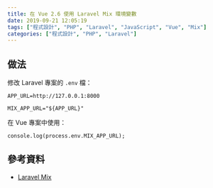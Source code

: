 ```yaml
---
title: 在 Vue 2.6 使用 Laravel Mix 環境變數
date: 2019-09-21 12:05:19
tags: ["程式設計", "PHP", "Laravel", "JavaScript", "Vue", "Mix"]
categories: ["程式設計", "PHP", "Laravel"]
---
```


## 做法

修改 Laravel 專案的 `.env` 檔：

```ENV
APP_URL=http://127.0.0.1:8000

MIX_APP_URL="${APP_URL}"
```

在 Vue 專案中使用：

```JS
console.log(process.env.MIX_APP_URL);
```

## 參考資料

- [Laravel Mix](https://laravel.com/docs/6.x/mix#environment-variables)
